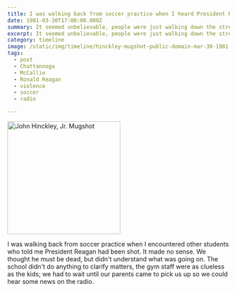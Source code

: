 ```yaml
---
title: I was walking back from soccer practice when I heard President Reagan had been shot.
date: 1981-03-30T17:00:00.000Z
summary: It seemed unbelievable, people were just walking down the street making this insane claim.
excerpt: It seemed unbelievable, people were just walking down the street making this insane claim.
category: timeline
image: /static/img/timeline/hinckley-mugshot-public-domain-mar-30-1981.png
tags:
  - post 
  - Chattanooga
  - McCallie
  - Ronald Reagan
  - violence
  - soccer
  - radio

---
```


<a title="United States Federal Bureau of Investigation, Public domain, via Wikimedia Commons" href="https://commons.wikimedia.org/wiki/File:John_Hinckley,_Jr._Mugshot.png"><img width="256" alt="John Hinckley, Jr. Mugshot" src="https://upload.wikimedia.org/wikipedia/commons/d/d9/John_Hinckley%2C_Jr._Mugshot.png"></a>

I was walking back from soccer practice when I encountered other students who told me President Reagan had been shot. It made no sense. We thought he must be dead, but didn't understand what was going on. The school didn't do anything to clarify matters, the gym staff were as clueless as the kids; we had to wait until our parents came to pick us up so we could hear some news on the radio.